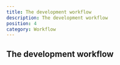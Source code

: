 ```yaml
---
title: The development workflow
description: The development workflow
position: 4
category: Workflow
---
```


## The development workflow
